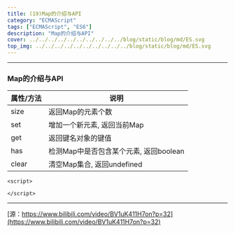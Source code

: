 ```yaml
---
title: (19)Map的介绍与API
category: "ECMAScript"
tags: ["ECMAScript", "ES6"]
description: "Map的介绍与API"
cover: ../../../../../../../../../../blog/static/blog/md/ES.svg
top_img: ../../../../../../../../../../blog/static/blog/md/ES.svg
---
```


***

### Map的介绍与API

|  属性/方法  |  说明  |
|    ----    |  ---- |
| size | 返回Map的元素个数 |
| set | 增加一个新元素, 返回当前Map |
| get | 返回键名对象的键值 |
| has | 检测Map中是否包含某个元素, 返回boolean |
| clear | 清空Map集合, 返回undefined |



    <script>
      
    </script>


***

[源：https://www.bilibili.com/video/BV1uK411H7on?p=32](https://www.bilibili.com/video/BV1uK411H7on?p=32)